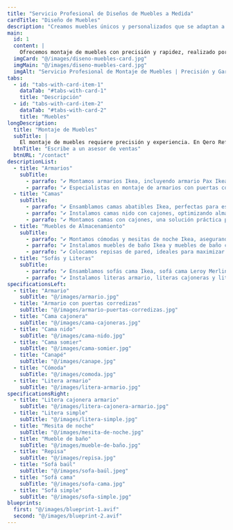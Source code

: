 ```yaml
---
title: "Servicio Profesional de Diseños de Muebles a Medida"
cardTitle: "Diseño de Muebles"
description: "Creamos muebles únicos y personalizados que se adaptan a tu espacio y estilo"
main:
  id: 1
  content: |
    Ofrecemos montaje de muebles con precisión y rapidez, realizado por expertos capacitados para todo tipo de mobiliario. Aseguramos un trabajo limpio, eficiente y con garantía para tu total tranquilidad.
  imgCard: "@/images/diseno-muebles-card.jpg"
  imgMain: "@/images/diseno-muebles-card.jpg"
  imgAlt: "Servicio Profesional de Montaje de Muebles | Precisión y Garantía"
tabs:
  - id: "tabs-with-card-item-1"
    dataTab: "#tabs-with-card-1"
    title: "Descripción"
  - id: "tabs-with-card-item-2"
    dataTab: "#tabs-with-card-2"
    title: "Muebles"
longDescription:
  title: "Montaje de Muebles"
  subTitle: |
    El montaje de muebles requiere precisión y experiencia. En Qero Reformas y Decoración, ensamblamos todo tipo de muebles con garantía de estabilidad y seguridad. Olvídate de las complicaciones del montaje y disfruta de un mobiliario perfectamente ensamblado.
  btnTitle: "Escribe a un asesor de ventas"
  btnURL: "/contact"
descriptionList:
  - title: "Armarios"
    subTitle:
      - parrafo: "✔ Montamos armarios Ikea, incluyendo armario Pax Ikea, armario Brimnes Ikea y armarios modulares Ikea, asegurando un ajuste preciso y funcionalidad óptima."
      - parrafo: "✔ Especialistas en montaje de armarios con puertas correderas, ideales para aprovechar mejor el espacio en dormitorios y vestidores." 
  - title: "Camas"
    subTitle: 
      - parrafo: "✔ Ensamblamos camas abatibles Ikea, perfectas para espacios reducidos."
      - parrafo: "✔ Instalamos camas nido con cajones, optimizando almacenamiento y comodidad." 
      - parrafo: "✔ Montamos camas con cajones, una solución práctica para guardar ropa de cama y otros objetos." 
  - title: "Muebles de Almacenamiento"
    subTitle: 
      - parrafo: "✔️ Montamos cómodas y mesitas de noche Ikea, asegurando estabilidad y acabados de calidad."
      - parrafo: "✔️ Instalamos muebles de baño Ikea y muebles de baño con lavabo Leroy Merlin, brindando funcionalidad y diseño en cada instalación." 
      - parrafo: "✔️ Colocamos repisas de pared, ideales para maximizar el espacio y mejorar la organización del hogar." 
  - title: "Sofás y Literas"
    subTitle: 
      - parrafo: "✔️ Ensamblamos sofás cama Ikea, sofá cama Leroy Merlin, sofá cama Amazon y sofá cama de El Corte Inglés, garantizando comodidad y durabilidad."
      - parrafo: "✔️ Instalamos literas armario, literas cajoneras y literas simples, ideales para dormitorios infantiles y habitaciones compartidas." 
specificationsLeft:
  - title: "Armario"
    subTitle: "@/images/armario.jpg"
  - title: "Armario con puertas corredizas"
    subTitle: "@/images/armario-puertas-corredizas.jpg"
  - title: "Cama cajonera"
    subTitle: "@/images/cama-cajoneras.jpg"
  - title: "Cama nido"
    subTitle: "@/images/cama-nido.jpg"
  - title: "Cama somier"
    subTitle: "@/images/cama-somier.jpg"
  - title: "Canapé"
    subTitle: "@/images/canape.jpg"
  - title: "Cómoda"
    subTitle: "@/images/comoda.jpg"
  - title: "Litera armario"
    subTitle: "@/images/litera-armario.jpg"
specificationsRight:
  - title: "Litera cajonera armario"
    subTitle: "@/images/litera-cajonera-armario.jpg"
  - title: "Litera simple"
    subTitle: "@/images/litera-simple.jpg"
  - title: "Mesita de noche"
    subTitle: "@/images/mesita-de-noche.jpg"
  - title: "Mueble de baño"
    subTitle: "@/images/mueble-de-baño.jpg"
  - title: "Repisa"
    subTitle: "@/images/repisa.jpg"
  - title: "Sofá baúl"
    subTitle: "@/images/sofa-baúl.jpeg"
  - title: "Sofá cama"
    subTitle: "@/images/sofa-cama.jpg"
  - title: "Sofá simple"
    subTitle: "@/images/sofa-simple.jpg"
blueprints:
  first: "@/images/blueprint-1.avif"
  second: "@/images/blueprint-2.avif"   
---
```

